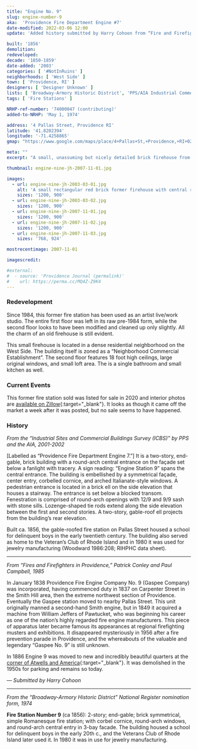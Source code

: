 ```yaml
---
title: "Engine No. 9"
slug: engine-number-9
aka:  'Providence Fire Department Engine #7'
date-modified: 2022-03-06 12:00
update: 'Added history submitted by Harry Cohoon from “Fire and Firefighters in Providence”'

built: '1856'
demolition: 
redeveloped: 
decade: '1850-1859'
date-added: '2003'
categories: [ '#NotInRuins' ]
neighborhoods: [ 'West Side' ]
town: [ 'Providence, RI' ]
designers: [ 'Designer Unknown' ]
lists: [ 'Broadway-Armory Historic District', 'PPS/AIA Industrial Commercial Buildings Survey', 'National Register of Historic Places' ]
tags: [ 'Fire Stations' ]

NRHP-ref-number: '74000047 (contributing)'
added-to-NRHP: 'May 1, 1974'

address: '4 Pallas Street, Providence RI'
latitude: '41.8202394'
longitude: '-71.4258865'
gmap: "https://www.google.com/maps/place/4+Pallas+St,+Providence,+RI+02903/@41.8202394,-71.4258865,17z/data=!3m1!4b1!4m5!3m4!1s0x89e4457360d89519:0xdbe557a965cf789f!8m2!3d41.8202354!4d-71.4236978"

meta: ""
excerpt: "A small, unassuming but nicely detailed brick firehouse from the mid-19th century on Providence’s West Side"

thumbnail: engine-nine-jh-2007-11-01.jpg

images:
  - url: engine-nine-jh-2003-03-01.jpg
    alt: 'A small rectangular red brick former firehouse with central rounded arch double door entrance flanked by two smaller rounded arch windows. Two rounded arch windows are above with a simple gable roof and decorative brick corbelling along the roof edge'
    sizes: '1200, 900'
  - url: engine-nine-jh-2003-03-02.jpg
    sizes: '1200, 900'
  - url: engine-nine-jh-2007-11-01.jpg
    sizes: '1200, 900'
  - url: engine-nine-jh-2007-11-02.jpg
    sizes: '1200, 900'
  - url: engine-nine-jh-2007-11-03.jpg
    sizes: '768, 924'

mostrecentimage: 2007-11-01

imagescredit: 

#external:
#  - source: 'Providence Journal (permalink)'
#    url: https://perma.cc/MQ4Z-Z9K4
---
```


### Redevelopment

Since 1984, this former fire station has been used as an artist live/work studio. The entire first floor was left in its raw pre-1984 form, while the second floor looks to have been modified and cleaned up only slightly. All the charm of an old firehouse is still evident. 

This small firehouse is located in a dense residential neighborhood on the West Side. The building itself is zoned as a “Neighborhood Commercial Establishment”. The second floor features 18 foot high ceilings, large original windows, and small loft area. The is a single bathroom and small kitchen as well. 


### Current Events

This former fire station sold was listed for sale in 2020 and interior photos are [available on Zillow](//www.zillow.com/homedetails/4-Pallas-St-Providence-RI-02903/2077366350_zpid/){:target="_blank"}. It looks as though it came off the market a week after it was posted, but no sale seems to have happened. 


### History

_From the “Industrial Sites and Commercial Buildings Survey (ICBS)” by PPS and the AIA, 2001-2002_

[Labelled as “Providence Fire Department Engine 7.”] It is a two-story, end-gable, brick building with a round-arch central entrance on the façade set below a fanlight with tracery. A sign reading: “Engine Station 9” spans the central entrance. The building is embellished by a symmetrical façade, center entry, corbelled cornice, and arched Italianate-style windows. A pedestrian entrance is located in a brick ell on the side elevation that houses a stairway. The entrance is set below a blocked transom. Fenestration is comprised of round-arch openings with 12/9 and 9/9 sash with stone sills. Lozenge-shaped tie rods extend along the side elevation between the first and second stories. A two-story, gable-roof ell projects from the building’s rear elevation.

Built ca. 1856, the gable-roofed fire station on Pallas Street housed a school for delinquent boys in the early twentieth century. The building also served as home to the Veteran’s Club of Rhode Island and in 1980 it was used for jewelry manufacturing (Woodward 1986:208; RIHPHC data sheet).

***

_From “Fires and Firefighters in Providence,” Patrick Conley and Paul Campbell, 1985_

In January 1838 Providence Fire Engine Company No. 9 (Gaspee Company) was incorporated, having commenced duty in 1837 on Carpenter Street in the Smith Hill area, then the extreme northwest section of Providence. Eventually the Gaspee station moved to nearby Pallas Street. This unit originally manned a second-hand Smith engine, but in 1849 it acquired a machine from William Jeffers of Pawtucket, who was beginning his career as one of the nation’s highly regarded fire engine manufacturers. This piece of apparatus later became famous its appearances at regional firefighting musters and exhibitions. It disappeared mysteriously in 1956 after a fire prevention parade in Providence, and the whereabouts of the valuable and legendary “Gaspee No. 9” is still unknown.

In 1886 Engine 9 was moved to new and incredibly beautiful quarters at the [corner of Atwells and America](//provlibdigital.org/islandora/object/islandora%3A5645){:target="_blank"}. It was demolished in the 1950s for parking and remains so today. 

_— Submitted by Harry Cohoon_

***

_From the “Broadway-Armory Historic District” National Register nomination form, 1974_

**Fire Station Number 9** (ca 1856): 2-story; end-gable; brick symmetrical, simple Romanesque fire station; with corbel cornice, round-arch windows, and round-arch central entry in 3-bay facade. The building housed a school for delinquent boys in the early 20th c., and the Veterans Club of Rhode Island later used it. In 1980 it was in use for jewelry manufacturing.
